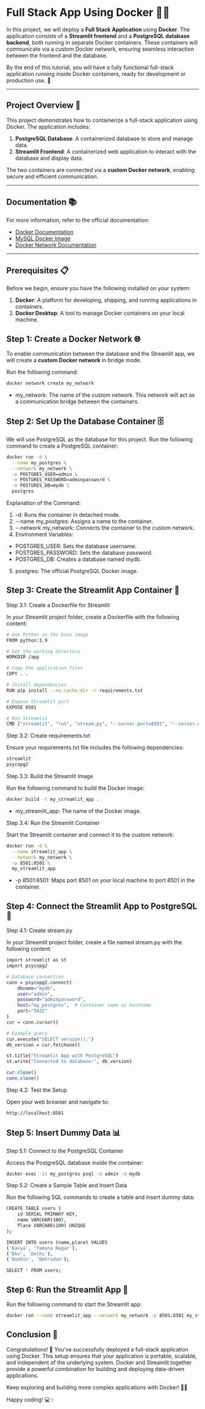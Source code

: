 # Full Stack App Using Docker 🐳🌐

In this project, we will deploy a **Full Stack Application** using **Docker**. The application consists of a **Streamlit frontend** and a **PostgreSQL database backend**, both running in separate Docker containers. These containers will communicate via a custom Docker network, ensuring seamless interaction between the frontend and the database.

By the end of this tutorial, you will have a fully functional full-stack application running inside Docker containers, ready for development or production use. 🚀

---

## Project Overview 📖

This project demonstrates how to containerize a full-stack application using Docker. The application includes:
1. **PostgreSQL Database**: A containerized database to store and manage data.
2. **Streamlit Frontend**: A containerized web application to interact with the database and display data.

The two containers are connected via a **custom Docker network**, enabling secure and efficient communication.

---

## Documentation 📚

For more information, refer to the official documentation:

- [Docker Documentation](https://docs.docker.com/)
- [MySQL Docker Image](https://hub.docker.com/_/mysql)
- [Docker Network Documentation](https://docs.docker.com/engine/network/)

---

## Prerequisites 📋

Before we begin, ensure you have the following installed on your system:

1. **Docker**: A platform for developing, shipping, and running applications in containers.
2. **Docker Desktop**: A tool to manage Docker containers on your local machine.


## Step 1: Create a Docker Network 🌐

To enable communication between the database and the Streamlit app, we will create a **custom Docker network** in bridge mode.

Run the following command:
```bash
docker network create my_network
```

* my_network: The name of the custom network.
This network will act as a communication bridge between the containers.

## Step 2: Set Up the Database Container 🗄️

We will use PostgreSQL as the database for this project. Run the following command to create a PostgreSQL container:

```bash
docker run -d \
  --name my_postgres \
  --network my_network \
  -e POSTGRES_USER=admin \
  -e POSTGRES_PASSWORD=adminpassword \
  -e POSTGRES_DB=mydb \
  postgres
```

Explanation of the Command:

1. -d: Runs the container in detached mode.
2. --name my_postgres: Assigns a name to the container.
3. --network my_network: Connects the container to the custom network.
4. Environment Variables:
* POSTGRES_USER: Sets the database username.
* POSTGRES_PASSWORD: Sets the database password.
* POSTGRES_DB: Creates a database named mydb.
5. postgres: The official PostgreSQL Docker image.

## Step 3: Create the Streamlit App Container 🐍

Step 3.1: Create a Dockerfile for Streamlit

In your Streamlit project folder, create a Dockerfile with the following content:

```bash
# Use Python as the base image
FROM python:3.9

# Set the working directory
WORKDIR /app

# Copy the application files
COPY . .

# Install dependencies
RUN pip install --no-cache-dir -r requirements.txt

# Expose Streamlit port
EXPOSE 8501

# Run Streamlit
CMD ["streamlit", "run", "stream.py", "--server.port=8501", "--server.address=0.0.0.0"]
```

Step 3.2: Create requirements.txt

Ensure your requirements.txt file includes the following dependencies:

```bash
streamlit
psycopg2
```

Step 3.3: Build the Streamlit Image

Run the following command to build the Docker image:

```bash
docker build -t my_streamlit_app .
```

* my_streamlit_app: The name of the Docker image.

Step 3.4: Run the Streamlit Container

Start the Streamlit container and connect it to the custom network:

```bash
docker run -d \
  --name streamlit_app \
  --network my_network \
  -p 8501:8501 \
  my_streamlit_app
```
* -p 8501:8501: Maps port 8501 on your local machine to port 8501 in the container.

## Step 4: Connect the Streamlit App to PostgreSQL 🔗

Step 4.1: Create stream.py

In your Streamlit project folder, create a file named stream.py with the following content:

```bash
import streamlit as st
import psycopg2

# Database connection
conn = psycopg2.connect(
    dbname="mydb",
    user="admin",
    password="adminpassword",
    host="my_postgres",  # Container name as hostname
    port="5432"
)
cur = conn.cursor()

# Example query
cur.execute("SELECT version();")
db_version = cur.fetchone()

st.title("Streamlit App with PostgreSQL")
st.write("Connected to database:", db_version)

cur.close()
conn.close()
```

Step 4.2: Test the Setup

Open your web browser and navigate to:

```bash
http://localhost:8501
```

## Step 5: Insert Dummy Data 📊

Step 5.1: Connect to the PostgreSQL Container

Access the PostgreSQL database inside the container:

```bash
docker exec -it my_postgres psql -U admin -d mydb
```

Step 5.2: Create a Sample Table and Insert Data

Run the following SQL commands to create a table and insert dummy data:

```bash
CREATE TABLE users (
    id SERIAL PRIMARY KEY,
    name VARCHAR(100),
    Place VARCHAR(100) UNIQUE
);

INSERT INTO users (name,place) VALUES
('Kavya', 'Yamuna Nagar'),
('Dev', 'Delhi'),
('Roohin', 'Dehradun');

SELECT * FROM users;
```

## Step 6: Run the Streamlit App 🚀

Run the following command to start the Streamlit app:

```bash
docker run --name streamlit_app --network my_network -p 8501:8501 my_streamlit_app
```

## Conclusion 🎉

Congratulations! 🎉 You’ve successfully deployed a full-stack application using Docker. This setup ensures that your application is portable, scalable, and independent of the underlying system. Docker and Streamlit together provide a powerful combination for building and deploying data-driven applications.

Keep exploring and building more complex applications with Docker! 🚀🐳

Happy coding! 💻✨

